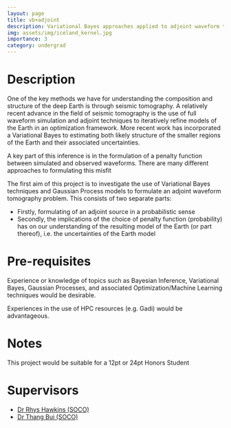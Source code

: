 ```yaml
---
layout: page
title: vb+adjoint
description: Variational Bayes approaches applied to adjoint waveform tomography
img: assets/img/iceland_kernel.jpg
importance: 3
category: undergrad
---
```


# Description

One of the key methods we have for understanding the composition and
structure of the deep Earth is through seismic tomography. A
relatively recent advance in the field of seismic tomography is the
use of full waveform simulation and adjoint techniques to iteratively
refine models of the Earth in an optimization framework. More recent
work has incorporated a Variational Bayes to estimating both likely
structure of the smaller regions of the Earth and their associated
uncertainties.

A key part of this inference is in the formulation of a penalty function
between simulated and observed waveforms. There are many different
approaches to formulating this misfit

The first aim of this project is to investigate the use of Variational Bayes
techniques and Gaussian Process models to formulate an adjoint waveform
tomography problem. This consists of two separate parts:

- Firstly, formulating of an adjoint source in a probabilistic sense
- Secondly, the implications of the choice of penalty function (probability) has
on our understanding of the resulting model of the Earth (or part thereof), i.e. the
uncertainties of the Earth model

# Pre-requisites

Experience or knowledge of topics such as Bayesian Inference,
Variational Bayes, Gaussian Processes, and associated
Optimization/Machine Learning techniques would be desirable.

Experiences in the use of HPC resources (e.g. Gadi) would be advantageous.

# Notes

This project would be suitable for a 12pt or 24pt Honors Student

# Supervisors

- [Dr Rhys Hawkins (SOCO)](https://comp.anu.edu.au/people/rhys-hawkins/)
- [Dr Thang Bui (SOCO)](https://comp.anu.edu.au/people/thang-bui/)
